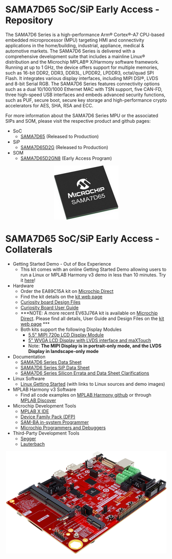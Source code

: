 # SAMA7D65 SoC/SiP Early Access - Repository

The SAMA7D6 Series is a high-performance Arm® Cortex®-A7 CPU-based embedded microprocessor (MPU) targeting HMI and connectivity applications in the home/building, industrial, appliance, medical & automotive markets.
The SAMA7D6 Series is delivered with a comprehensive development suite that includes a mainline Linux® distribution and the Microchip MPLAB® X/Harmony software framework.
Running at up to 1 GHz, the device offers support for multiple memories, such as 16-bit DDR2, DDR3, DDR3L, LPDDR2, LPDDR3, octal/quad SPI Flash. It integrates various display interfaces, including MIPI DSI®, LVDS and 8-bit Serial RGB.
The SAMA7D6 Series features connectivity options such as a dual 10/100/1000 Ethernet MAC with TSN support, five CAN-FD, three high-speed USB interfaces and embeds advanced security functions, such as PUF, secure boot, secure key storage and high-performance crypto accelerators for AES, SHA, RSA and ECC.

For more information about the SAMA7D6 Series MPU or the associated SIPs and SOM, please visit the respective product and github pages:
* SoC
  * [SAMA7D65](https://www.microchip.com/en-us/product/SAMA7D65) (Released to Production)
* SiP
  * [SAMA7D65D2G](https://www.microchip.com/en-us/product/SAMA7D65D2G) (Released to Production)
* SOM
  * [SAMA7D65D2GN8](https://github.com/MicrochipTech/EA-SOM-SAMA7D6) (Early Access Program)

<p align="center"><img src="SAMA7D65.jpg" /></p>

# SAMA7D65 SoC/SiP Early Access - Collaterals
* Getting Started Demo - Out of Box Experience
  * This kit comes with an online Getting Started Demo allowing users to run a Linux or MPLAB Harmony v3 demo in less than 10 minutes. Try it [here](https://developerhelp.microchip.com/xwiki/bin/view/software-tools/32-bit-kits/sama7d65-ea-curiosity/)!
* Hardware
  * Order the EA89C15A kit on [Microchip Direct](https://www.microchipdirect.com/dev-tools/EA89C15A)
  * Find the kit details on the [kit web page](https://www.microchip.com/en-us/development-tool/EA89C15A)
  * [Curiosity board Design Files](Hardware/)
  * [Curiosity Board User Guide](Hardware/)
  * ***NOTE: A more recent EV63J76A kit is available on [Microchip Direct](https://www.microchipdirect.com/dev-tools/EV63J76A). Please find all details, User Guide and Design Files on the [kit web page](https://www.microchip.com/en-us/development-tool/EV63J76A) ***
  * Both kits support the following Display Modules
    * [5.5" MIPI 720p LCD Display Module](https://www.microchip.com/en-us/development-tool/AC40T08A)
	* [5" WVGA LCD Display with LVDS interface and maXTouch](https://www.microchip.com/en-us/development-tool/AC69T88A)
	* Note: __The MIPI Display is in portrait-only mode, and the LVDS Display in landscape-only mode__
* Documentation
  * [SAMA7D6 Series Data Sheet](https://ww1.microchip.com/downloads/aemDocuments/documents/MPU32/ProductDocuments/DataSheets/SAMA7D6-Series-Data-Sheet-DS60001851.pdf)
  * [SAMA7D6 Series SiP Data Sheet](https://ww1.microchip.com/downloads/aemDocuments/documents/MPU32/ProductDocuments/DataSheets/SAMA7D6-Series-SiP-Data-Sheet-DS60001853.pdf)
  * [SAMA7D6 Series Silicon Errata and Data Sheet Clarifications](https://ww1.microchip.com/downloads/aemDocuments/documents/MPU32/ProductDocuments/Errata/SAMA7D6-Series-Silicon-Errata-and-Data-Sheet-Clarifications-DS80001131.pdf)
* Linux Software
  * [Linux Getting Started](https://www.linux4sam.org/bin/view/Linux4SAM/Sama7d65CuriosityMainPage)  (with links to Linux sources and demo images)
* MPLAB Harmony v3 Software
  * Find all code examples on [MPLAB Harmony github](https://github.com/microchip-mplab-harmony) or through [MPLAB Discover](https://mplab-discover.microchip.com/v2?dsl=com.microchip.ide.project%3Adevice.content.name%3Asama7d65&ds=%7B%22com.microchip.ide.project%22%3A%7B%22name%22%3A%22com.microchip.portal.start.displayCharacteristics%22%2C%22version%22%3A%221.6.0%22%7D%7D)
* Microchip Development Tools
  * [MPLAB X IDE](https://www.microchip.com/en-us/tools-resources/develop/mplab-x-ide)
  * [Device Family Pack (DFP)](https://packs.download.microchip.com/#collapse-Microchip-SAMA7D65-DFP-pdsc)
  * [SAM-BA in-system Programmer](https://www.microchip.com/en-us/development-tool/SAM-BA-IN-SYSTEM-PROGRAMMER)
  * [Microchip Programmers and Debuggers](https://www.microchip.com/en-us/tools-resources/debug/programmers-debuggers)
* Third-Party Development Tools
  * [Segger](https://www.segger.com/supported-devices/microchip/atsama7)
  * [Lauterbach](https://www.lauterbach.com/supported-platforms/chips/atsama7d65)


 <p align="center"><img src="SAMA7D65_Curiosity_board_rev2.png" /></p>